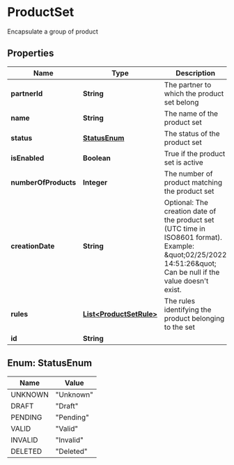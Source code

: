 

# ProductSet

Encapsulate a group of product

## Properties

Name | Type | Description | Notes
------------ | ------------- | ------------- | -------------
**partnerId** | **String** | The partner to which the product set belong |  [optional]
**name** | **String** | The name of the product set |  [optional]
**status** | [**StatusEnum**](#StatusEnum) | The status of the product set |  [optional]
**isEnabled** | **Boolean** | True if the product set is active |  [optional]
**numberOfProducts** | **Integer** | The number of product matching the product set |  [optional]
**creationDate** | **String** | Optional: The creation date of the product set (UTC time in ISO8601 format). Example: \&quot;02/25/2022 14:51:26\&quot;  Can be null if the value doesn&#39;t exist. |  [optional]
**rules** | [**List&lt;ProductSetRule&gt;**](ProductSetRule.md) | The rules identifying the product belonging to the set |  [optional]
**id** | **String** |  |  [optional]



## Enum: StatusEnum

Name | Value
---- | -----
UNKNOWN | &quot;Unknown&quot;
DRAFT | &quot;Draft&quot;
PENDING | &quot;Pending&quot;
VALID | &quot;Valid&quot;
INVALID | &quot;Invalid&quot;
DELETED | &quot;Deleted&quot;



